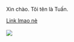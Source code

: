Xin chào. Tôi tên là Tuấn.

<html>
<head>
   <title>trang web của tuấn</title>
<meta name="robots" content="noindex">
<meta name="googlebot" content="noindex">
   <meta charset="utf-8">
</head>
<body>
   <a href="https://github.com/NguyenMinhTuan1208">Link lmao nè</a>
   <br><br>
   <img src="http://webcoban.vn/image/sumo.jpg"></a>

</body>
</html>
